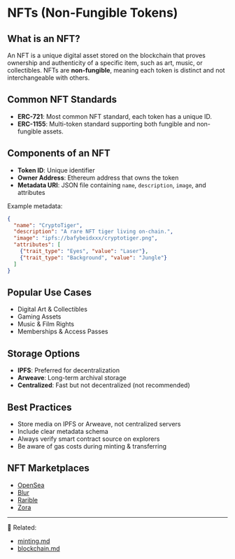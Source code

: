 # NFTs (Non-Fungible Tokens)

## What is an NFT?

An NFT is a unique digital asset stored on the blockchain that proves ownership and authenticity of a specific item, such as art, music, or collectibles. NFTs are **non-fungible**, meaning each token is distinct and not interchangeable with others.

## Common NFT Standards

- **ERC-721**: Most common NFT standard, each token has a unique ID.
- **ERC-1155**: Multi-token standard supporting both fungible and non-fungible assets.

## Components of an NFT

- **Token ID**: Unique identifier
- **Owner Address**: Ethereum address that owns the token
- **Metadata URI**: JSON file containing `name`, `description`, `image`, and attributes

Example metadata:

```json
{
  "name": "CryptoTiger",
  "description": "A rare NFT tiger living on-chain.",
  "image": "ipfs://bafybeidxxx/cryptotiger.png",
  "attributes": [
    {"trait_type": "Eyes", "value": "Laser"},
    {"trait_type": "Background", "value": "Jungle"}
  ]
}
```

## Popular Use Cases

- Digital Art & Collectibles
- Gaming Assets
- Music & Film Rights
- Memberships & Access Passes

## Storage Options

- **IPFS**: Preferred for decentralization
- **Arweave**: Long-term archival storage
- **Centralized**: Fast but not decentralized (not recommended)

## Best Practices

- Store media on IPFS or Arweave, not centralized servers
- Include clear metadata schema
- Always verify smart contract source on explorers
- Be aware of gas costs during minting & transferring

## NFT Marketplaces

- [OpenSea](https://opensea.io/)
- [Blur](https://blur.io/)
- [Rarible](https://rarible.com/)
- [Zora](https://zora.co/)

---

🔗 Related:

- [minting.md](minting.md)
- [blockchain.md](blockchain.md)
